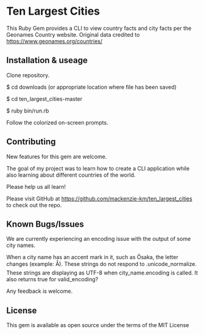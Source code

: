 # Ten Largest Cities


This Ruby Gem provides a CLI to view country facts and city facts per the Geonames Country website.
Original data credited to https://www.geonames.org/countries/


## Installation & useage
Clone repository.

$ cd downloads (or appropriate location where file has been saved)

$ cd ten_largest_cities-master

$ ruby bin/run.rb

Follow the colorized on-screen prompts.


## Contributing
New features for this gem are welcome.

The goal of my project was to learn how to create a CLI application while also learning about different countries of the world.

Please help us all learn!

Please visit GitHub at https://github.com/mackenzie-km/ten_largest_cities to check out the repo.

## Known Bugs/Issues
We are currently experiencing an encoding issue with the output of some city names.

When a city name has an accent mark in it, such as Ōsaka, the letter changes (example: Å).
These strings do not respond to .unicode_normalize.
These strings are displaying as UTF-8 when city_name.encoding is called.
It also returns true for valid_encoding?

Any feedback is welcome.


## License
This gem is available as open source under the terms of the MIT License
